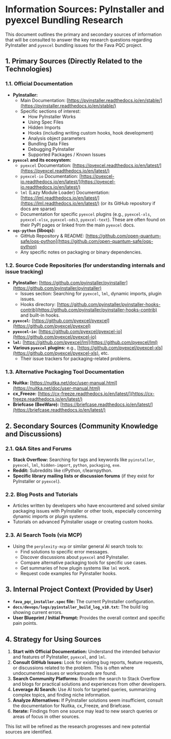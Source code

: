 # Information Sources: PyInstaller and pyexcel Bundling Research

This document outlines the primary and secondary sources of information that will be consulted to answer the key research questions regarding PyInstaller and `pyexcel` bundling issues for the Fava PQC project.

## 1. Primary Sources (Directly Related to the Technologies)

### 1.1. Official Documentation
*   **PyInstaller:**
    *   Main Documentation: [https://pyinstaller.readthedocs.io/en/stable/](https://pyinstaller.readthedocs.io/en/stable/)
    *   Specific sections of interest:
        *   How PyInstaller Works
        *   Using Spec Files
        *   Hidden Imports
        *   Hooks (including writing custom hooks, hook development)
        *   Analysis object parameters
        *   Bundling Data Files
        *   Debugging PyInstaller
        *   Supported Packages / Known Issues
*   **`pyexcel` and its ecosystem:**
    *   `pyexcel` Documentation: [https://pyexcel.readthedocs.io/en/latest/](https://pyexcel.readthedocs.io/en/latest/)
    *   `pyexcel-io` Documentation: [https://pyexcel-io.readthedocs.io/en/latest/](https://pyexcel-io.readthedocs.io/en/latest/)
    *   `lml` (Lazy Module Loader) Documentation: [https://lml.readthedocs.io/en/latest/](https://lml.readthedocs.io/en/latest/) (or its GitHub repository if docs are sparse)
    *   Documentation for specific `pyexcel` plugins (e.g., `pyexcel-xls`, `pyexcel-xlsx`, `pyexcel-ods3`, `pyexcel-text`). These are often found on their PyPI pages or linked from the main `pyexcel` docs.
*   **`oqs-python` (liboqs):**
    *   GitHub Repository & README: [https://github.com/open-quantum-safe/oqs-python](https://github.com/open-quantum-safe/oqs-python)
    *   Any specific notes on packaging or binary dependencies.

### 1.2. Source Code Repositories (for understanding internals and issue tracking)
*   **PyInstaller:** [https://github.com/pyinstaller/pyinstaller](https://github.com/pyinstaller/pyinstaller)
    *   Issues section: Searching for `pyexcel`, `lml`, dynamic imports, plugin issues.
    *   Hooks directory: [https://github.com/pyinstaller/pyinstaller-hooks-contrib](https://github.com/pyinstaller/pyinstaller-hooks-contrib) and built-in hooks.
*   **`pyexcel`:** [https://github.com/pyexcel/pyexcel](https://github.com/pyexcel/pyexcel)
*   **`pyexcel-io`:** [https://github.com/pyexcel/pyexcel-io](https://github.com/pyexcel/pyexcel-io)
*   **`lml`:** [https://github.com/pyexcel/lml](https://github.com/pyexcel/lml)
*   **Various `pyexcel` plugins:** e.g., [https://github.com/pyexcel/pyexcel-xls](https://github.com/pyexcel/pyexcel-xls), etc.
    *   Their issue trackers for packaging-related problems.

### 1.3. Alternative Packaging Tool Documentation
*   **Nuitka:** [https://nuitka.net/doc/user-manual.html](https://nuitka.net/doc/user-manual.html)
*   **cx_Freeze:** [https://cx-freeze.readthedocs.io/en/latest/](https://cx-freeze.readthedocs.io/en/latest/)
*   **Briefcase (BeeWare):** [https://briefcase.readthedocs.io/en/latest/](https://briefcase.readthedocs.io/en/latest/)

## 2. Secondary Sources (Community Knowledge and Discussions)

### 2.1. Q&A Sites and Forums
*   **Stack Overflow:** Searching for tags and keywords like `pyinstaller`, `pyexcel`, `lml`, `hidden-import`, `python`, `packaging`, `exe`.
*   **Reddit:** Subreddits like r/Python, r/learnpython.
*   **Specific library mailing lists or discussion forums** (if they exist for PyInstaller or `pyexcel`).

### 2.2. Blog Posts and Tutorials
*   Articles written by developers who have encountered and solved similar packaging issues with PyInstaller or other tools, especially concerning dynamic imports or plugin systems.
*   Tutorials on advanced PyInstaller usage or creating custom hooks.

### 2.3. AI Search Tools (via MCP)
*   Using the `perplexity-mcp` or similar general AI search tools to:
    *   Find solutions to specific error messages.
    *   Discover discussions about `pyexcel` and PyInstaller.
    *   Compare alternative packaging tools for specific use cases.
    *   Get summaries of how plugin systems like `lml` work.
    *   Request code examples for PyInstaller hooks.

## 3. Internal Project Context (Provided by User)

*   **`fava_pqc_installer.spec` file:** The current PyInstaller configuration.
*   **`docs/devops/logs/pyinstaller_build_log_v10.txt`:** The build log showing current errors.
*   **User Blueprint / Initial Prompt:** Provides the overall context and specific pain points.

## 4. Strategy for Using Sources

1.  **Start with Official Documentation:** Understand the intended behavior and features of PyInstaller, `pyexcel`, and `lml`.
2.  **Consult GitHub Issues:** Look for existing bug reports, feature requests, or discussions related to the problem. This is often where undocumented issues or workarounds are found.
3.  **Search Community Platforms:** Broaden the search to Stack Overflow and blogs for practical solutions and experiences from other developers.
4.  **Leverage AI Search:** Use AI tools for targeted queries, summarizing complex topics, and finding niche information.
5.  **Analyze Alternatives:** If PyInstaller solutions seem insufficient, consult the documentation for Nuitka, cx_Freeze, and Briefcase.
6.  **Iterate:** Findings from one source may lead to new search queries or areas of focus in other sources.

This list will be refined as the research progresses and new potential sources are identified.